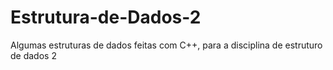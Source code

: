 # Estrutura-de-Dados-2
Algumas estruturas de dados feitas com C++, para a disciplina de estruturo de dados 2 
